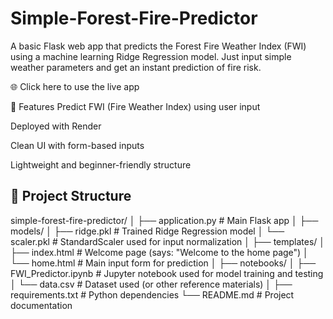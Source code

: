 # Simple-Forest-Fire-Predictor
A basic Flask web app that predicts the Forest Fire Weather Index (FWI) using a machine learning Ridge Regression model.
Just input simple weather parameters and get an instant prediction of fire risk.

🌐 Click here to use the live app

📌 Features
Predict FWI (Fire Weather Index) using user input

Deployed with Render

Clean UI with form-based inputs

Lightweight and beginner-friendly structure
## 📁 Project Structure
simple-forest-fire-predictor/
│
├── application.py # Main Flask app
│
├── models/
│ ├── ridge.pkl # Trained Ridge Regression model
│ └── scaler.pkl # StandardScaler used for input normalization
│
├── templates/
│ ├── index.html # Welcome page (says: "Welcome to the home page")
│ └── home.html # Main input form for prediction
│
├── notebooks/
│ ├── FWI_Predictor.ipynb # Jupyter notebook used for model training and testing
│ └── data.csv # Dataset used (or other reference materials)
│
├── requirements.txt # Python dependencies
└── README.md # Project documentation
